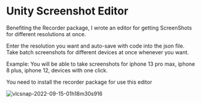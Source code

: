 # Unity Screenshot Editor

Benefiting the Recorder package, I wrote an editor for getting ScreenShots for different resolutions at once.

Enter the resolution you want and auto-save with code into the json file. Take batch screenshots for different devices at once whenever you want.

Example:
You will be able to take screenshots for iphone 13 pro max, iphone 8 plus, iphone 12, devices with one click. 



You need to install the recorder package for use this editor


![vlcsnap-2022-09-15-01h18m30s916](https://user-images.githubusercontent.com/41707639/190272975-af8e4125-7a8f-4720-b5cc-68b13beadf3c.png)
